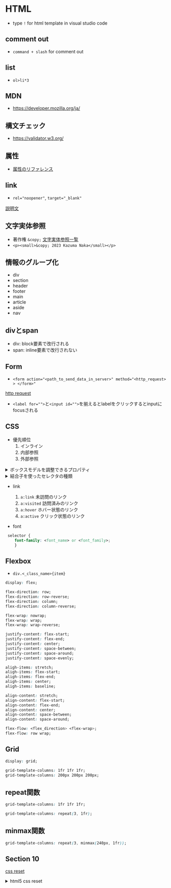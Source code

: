 # HTML
- type `!` for html template in visual studio code
## comment out
- `command + slash` for comment out
## list
- `ol>li*3`
## MDN
- https://developer.mozilla.org/ja/
## 構文チェック
- https://validator.w3.org/
## 属性
- [属性のリファレンス](https://developer.mozilla.org/ja/docs/Web/HTML/Attributes)
## link
- `rel="noopener"`, `target="_blank"`

[説明文](https://developer.chrome.com/ja/docs/lighthouse/best-practices/external-anchors-use-rel-noopener/`)
## 文字実体参照
- 著作権 `&copy;`
[文字実体参照一覧](https://html.spec.whatwg.org/multipage/named-characters.html)
- `<p><small>&copy; 2023 Kazuma Naka</small></p>`
## 情報のグループ化
- div
- section
- header
- footer
- main
- article
- aside
- nav
## divとspan
- div: block要素で改行される
- span: inline要素で改行されない

## Form
- `<form action="<path_to_send_data_in_server>" method="<http_request> > </form>"`

[http request](https://developer.mozilla.org/en-US/docs/Web/HTTP/Methods)

- `<label for="">`と`<input id="">`を揃えるとlabelをクリックするとinputにfocusされる

## CSS
- 優先順位
    1. インライン
    2. 内部参照
    3. 外部参照

<details>
    <summary> ボックスモデルを調整できるプロパティ</summary>

| プロパティ    |               |
| :-----------  | :-------------|
| margin        | marginを調整  |
| padding       | paddingを調整 |
| border        | borderを調整  |
| width         | 横幅の調整    |
| min-width     | 横幅の最小値を調整 |
| max-width     | 横幅の最大値を調整 |
| height        | 高さの調整    |
| min-height    | 高さの最小値を調整 |
| max-height    | 高さの最大値を調整 |

</details>

<details>
    <summary>結合子を使ったセレクタの種類</summary>


| 種類                 | 結合子        | 記述例     | 適用石の要素                  |
| :--------------------| :-------------| :----------| :-----------------------------|
| ユニバーサルセレクタ | *             | *          | 全ての要素                    |
| 子孫セレクタ         | Space         | p strong   | p 階層化の全てのstrong        |
| 子セレクタ           | >             | p > strong | pの1つ下の階層のstrong        |
| 隣接セレクタ         | +             | h2 + p     | h2の直後の記述した同じ階層のp |
| 間接セレクタ         | ~             | h1 ~ p     | h1の後に記述した全ての階層のp |

</details>

- link
    1. `a:link` 未訪問のリンク
    2. `a:visited` 訪問済みのリンク
    3. `a:hover` ホバー状態のリンク
    4. `a:active` クリック状態のリンク

- font
```css
 selector {
    font-family: <font_name> or <font_family>;
    }
```

## Flexbox
- `div.<_class_name>{item}`

```css
display: flex;
```

```css
flex-direction: row;
flex-direction: row-reverse;
flex-direction: column;
flex-direction: column-reverse;
```

```css
flex-wrap: nowrap;
flex-wrap: wrap;
flex-wrap: wrap-reverse;
```

```css
justify-content: flex-start;
justify-content: flex-end;
justify-content: center;
justify-content: space-between;
justify-content: space-around;
justify-content: space-evenly;
```

```css
aligh-items: stretch;
aligh-items: flex-start;
aligh-items: flex-end;
aligh-items: center;
aligh-items: baseline;
```

```css
align-content: stretch;
align-content: flex-start;
align-content: flex-end;
align-content: center;
align-content: space-between;
align-content: space-around;
```

```css
flex-flow: <flex_direction> <flex-wrap>;
flex-flow: row wrap;
```


## Grid

```css
display: grid;
```

```css
grid-template-columns: 1fr 1fr 1fr;
grid-template-columns: 200px 200px 200px;
```

## repeat関数
```css
grid-template-columns: 1fr 1fr 1fr;
```
```css
grid-template-columns: repeat(3, 1fr);
```

## minmax関数
```css
grid-template-columns: repeat(3, minmax(240px, 1fr));
```

## Section 10
[css reset](http://html5doctor.com/html-5-reset-stylesheet/)

<details>
    <summary> html5 css reset</summary>

    <div>
    ```css:html5reset-1.6.1.css
/*
html5doctor.com Reset Stylesheet
v1.6.1
Last Updated: 2010-09-17
Author: Richard Clark - http://richclarkdesign.com
Twitter: @rich_clark
*/

html, body, div, span, object, iframe,
h1, h2, h3, h4, h5, h6, p, blockquote, pre,
abbr, address, cite, code,
del, dfn, em, img, ins, kbd, q, samp,
small, strong, sub, sup, var,
b, i,
dl, dt, dd, ol, ul, li,
fieldset, form, label, legend,
table, caption, tbody, tfoot, thead, tr, th, td,
article, aside, canvas, details, figcaption, figure,
footer, header, hgroup, menu, nav, section, summary,
time, mark, audio, video {
    margin:0;
    padding:0;
    border:0;
    outline:0;
    font-size:100%;
    vertical-align:baseline;
    background:transparent;
}

body {
    line-height:1;
}

article,aside,details,figcaption,figure,
footer,header,hgroup,menu,nav,section {
	display:block;
}

nav ul {
    list-style:none;
}

blockquote, q {
    quotes:none;
}

blockquote:before, blockquote:after,
q:before, q:after {
    content:'';
    content:none;
}

a {
    margin:0;
    padding:0;
    font-size:100%;
    vertical-align:baseline;
    background:transparent;
}

/* change colours to suit your needs */
ins {
    background-color:#ff9;
    color:#000;
    text-decoration:none;
}

/* change colours to suit your needs */
mark {
    background-color:#ff9;
    color:#000;
    font-style:italic;
    font-weight:bold;
}

del {
    text-decoration: line-through;
}

abbr[title], dfn[title] {
    border-bottom:1px dotted;
    cursor:help;
}

table {
    border-collapse:collapse;
    border-spacing:0;
}

/* change border colour to suit your needs */
hr {
    display:block;
    height:1px;
    border:0;
    border-top:1px solid #cccccc;
    margin:1em 0;
    padding:0;
}

input, select {
    vertical-align:middle;
}

    ``` 
    </div>

</details>
